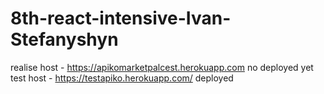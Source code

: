 # 8th-react-intensive-Ivan-Stefanyshyn

realise host - https://apikomarketpalcest.herokuapp.com no deployed yet
test host - https://testapiko.herokuapp.com/ deployed